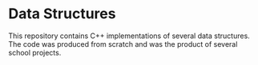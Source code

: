# Data Structures
This repository contains C++ implementations of several data structures. The code was produced from scratch and was the product of several school projects.